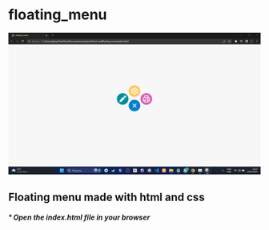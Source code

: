 # floating_menu

<div> <img src="https://raw.githubusercontent.com/gheysiell/images/master/floating_menu.png" /> </div>
<div> <h2> Floating menu made with html and css </h2> </div>
<div> <h5> ° Open the index.html file in your browser </h5> </div>